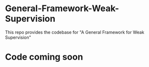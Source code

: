 # General-Framework-Weak-Supervision
This repo provides the codebase for "A General Framework for Weak Supervision"

# Code coming soon
